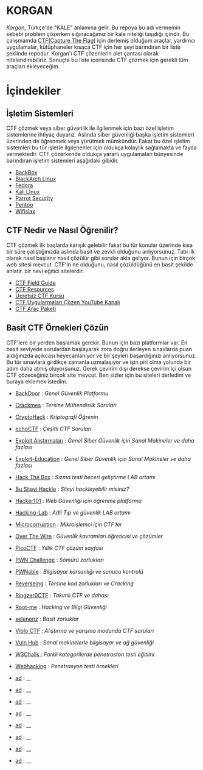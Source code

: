 # KORGAN

_Korgan,_ Türkçe'de "KALE" anlamına gelir. Bu repoya bu adı vermemin sebebi problem çözerken sığınacağımız bir kale niteliği taşıdığı içindir. Bu çalışmamda [CTF(Capture The Flag)](https://en.wikipedia.org/wiki/Capture_the_flag#Computer_security) için derlemiş olduğum araçlar, yardımcı uygulamalar, kütüphaneler kısaca CTF için her şeyi barındıran bir liste şeklinde repodur. Korgan'ı CTF çözenlerin alet çantası olarak nitelendirebiliriz. Sonuçta bu liste içerisinde CTF çözmek için gerekli tüm araçları ekleyeceğim.

# İçindekiler

## İşletim Sistemleri

CTF çözmek veya siber güvenlik ile ilgilenmek için bazı özel işletim sistemlerine ihtiyaç duyarız. Aslında siber güvenliği başka işletim sistemleri üzerinden de öğrenmek veya yürütmek mümkündür. Fakat bu özel işletim sistemleri bu tür işlerle ilgilenenler için oldukça kolaylık sağlamakta ve fayda vermektedir. CTF çözerkende oldukça yararlı uygulamaları bünyesinde barındıran işletim sistemleri aşağıdaki gibidir.

- [BackBox](https://www.backbox.org/)
- [BlackArch Linux](https://blackarch.org/)
- [Fedora](https://labs.fedoraproject.org/security/)
- [Kali Lİnux](https://www.kali.org/)
- [Parrot Security](https://www.parrotsec.org/)
- [Pentoo](https://pentoo.org/)
- [Wifislax](https://www.wifislax.com/)

## CTF Nedir ve Nasıl Öğrenilir?

CTF çözmek ilk başlarda karışık gelebilir fakat bu tür konular üzerinde kısa bir süre çalıştığınızda aslında basit ve zevkli olduğunu anlıyorsunuz. Tabi ilk olarak nasıl başlanır nasıl çözülür gibi sorular akla geliyor. Bunun için birçok web sitesi mevcut. CTF'in ne olduğunu, nasıl çözüldüğünü en basit şekilde anlatır. bir nevi eğitici sitelerdir.

- [CTF Field Guide](https://trailofbits.github.io/ctf/)
- [CTF Resources](http://ctfs.github.io/resources/)
- [Ücretsiz CTF Kursu](https://www.hoppersroppers.org/courseCTF.html)
- [CTF Uygularmaları Çözen YouTube Kanalı](https://www.youtube.com/channel/UCa6eh7gCkpPo5XXUDfygQQA)
- [CTF Araç Paketi](https://github.com/xairy/mipt-ctf)

## Basit CTF Örnekleri Çözün

CTF'lere bir yerden başlamak gerekir. Bunun için bazı platformlar var. En basit seviyede sorulardan başlayarak zora doğru ilerleyen sınavlarda puan aldığınızda açıkcası heyecanlanıyor ve bir şeyleri başardığınızı anlıyorsunuz. Bu tür sınavlara girdikçe zamanla uzmalaşıyor ve işin piri olma yolunda bir adım daha atmış oluyorsunuz. Gerek çevirim dışı derekse çevirim içi olsun CTF çözeceğiniz birçok site mevcut. Ben sizler için bu siteleri derledim ve buraya eklemek istedim. 

- [BackDoor](https://backdoor.sdslabs.co/) : _Genel Güvenlik Platformu_
- [Crackmes](https://crackmes.one/) : _Tersine Mühendislik Soruları_
- [CryptoHack](https://cryptohack.org/) : _Kriptografi Öğrenin_
- [echoCTF](https://echoctf.red/) : _Çeşitli CTF Soruları_
- [Exploit Alıştırmaları](https://exploit-exercises.lains.space/) : _Genel Siber Güvenlik için Sanal Makineler ve daha fazlası_
- [Exploit-Education](http://exploit.education/) : _Genel Siber Güvenlik için Sanal Makineler ve daha fazlası_
- [Hack The Box](https://www.hackthebox.eu/) : _Sızma testi beceri geliştirme LAB ortamı_
- [Bu Siteyi Hackle](https://www.hackthissite.org/) : _Siteyi hackleyebilir misiniz?_ 
- [Hacker101](https://www.hacker101.com/) : _Web Güvenliği için öğrenme platformu_
- [Hacking-Lab](https://hacking-lab.com/index.html) : _Adli Tıp ve güvenlik LAB ortamı_
- [Microcorruption](https://microcorruption.com/login) : _Mikroişlemci için CTF'ler_
- [Over The Wire](OverTheWire) : _Güvenlik kavramları öğreticisi ve çözümler_
- [PicoCTF](https://2019game.picoctf.com/) : _Yıllık CTF çözüm sayfası_
- [PWN Challenge](http://pwn.eonew.cn/) : _Sömürü zorlukları_
- [PWNable](http://pwnable.kr/) : _Bilgisayar korsanlığı ve sunucu kontrolü_
- [Reverseing](http://reversing.kr/) : _Tersine kod zorlukları ve Cracking_
- [Ringzer0CTF](https://ringzer0ctf.com/) : _Takımlı CTF ve dahası_
- [Root-me](https://www.root-me.org/) : _Hacking ve Bilgi Güvenliği_
- [xelenonz](https://github.com/xelenonz/game) : _Basit zorluklar_
- [Viblo CTF](https://ctf.viblo.asia/landing) : _Alıştırma ve yarışma modunda CTF soruları_
- [Vuln Hub](https://www.vulnhub.com/) : _Sanal makinelerle bilgisayar ve ağ güvenliği_
- [W3Challs ](https://w3challs.com/) : _Farklı kategorilerde penetraston testi eğitimi_
- [Webhacking](https://webhacking.kr/) : _Penetrasyon testi örnekleri_


- [ad](link) : __
- [ad](link) : __
- [ad](link) : __
- [ad](link) : __
- [ad](link) : __
- [ad](link) : __
- [ad](link) : __
- [ad](link) : __


